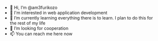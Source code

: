 - 👋 Hi, I’m @am3furikozo
- 👀 I'm interested in web application development
- 🌱 I’m currently learning everything there is to learn. I plan to do this for the rest of my life 
- 💞️ I’m looking for cooperation
- 📫 You can reach me here now
